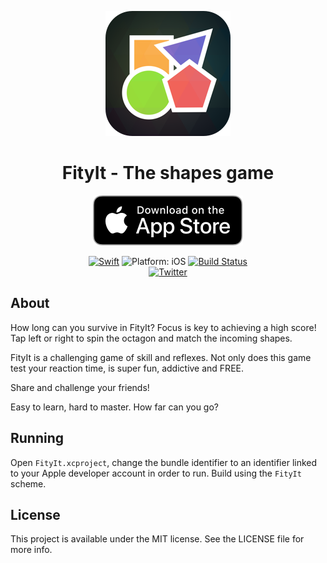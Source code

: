 <p align="center">
<img src="readme-resources/hero.png" alt="FityIt for iOS">
</p>

<h1 align="center">FityIt - The shapes game</h1>

<p align="center">
<a href="https://itunes.apple.com/us/app/fityit-the-shapes-game/id991444581?mt=8"><img src="readme-resources/app_store_badge.svg" alt="Download on the App Store"/></a>
</p>

<p align="center">
<a href="https://developer.apple.com/swift/"><img src="https://img.shields.io/badge/Swift-4.1-orange.svg?style=flat" alt="Swift"/></a>

<img src="https://img.shields.io/badge/Platform-iOS%2011.0+-lightgrey.svg" alt="Platform: iOS">
<a href="https://travis-ci.org/txaiwieser/fityit"><img src="https://travis-ci.org/txaiwieser/fityit.svg?branch=master" alt="Build Status"/></a>
<br>
<a href="http://twitter.com/txaiwieser"><img src="https://img.shields.io/badge/Twitter-@txaiwieser-blue.svg?style=flat" alt="Twitter"/></a>
</p>

## About
How long can you survive in FityIt? Focus is key to achieving a high score!
Tap left or right to spin the octagon and match the incoming shapes.

FityIt is a challenging game of skill and reflexes. Not only does this game test your reaction time, is super fun, addictive and FREE.

Share and challenge your friends!

Easy to learn, hard to master. How far can you go?

## Running
Open `FityIt.xcproject`, change the bundle identifier to an identifier linked to your Apple developer account in order to run. Build using the `FityIt` scheme. 

## License

This project is available under the MIT license. See the LICENSE file for more info.